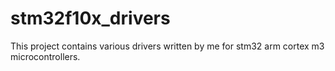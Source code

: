 # stm32f10x_drivers
This project contains various drivers written by me for stm32 arm cortex m3 microcontrollers. 
